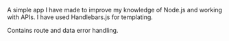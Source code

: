 A simple app I have made to improve my knowledge of Node.js and working with APIs. I have used Handlebars.js for templating.

Contains route and data error handling. 
